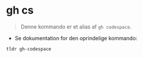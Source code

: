 # gh cs

> Denne kommando er et alias af  `gh codespace`.

- Se dokumentation for den oprindelige kommando:

`tldr gh-codespace`
